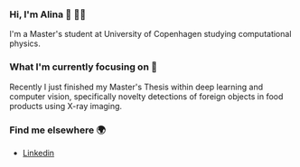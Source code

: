 ### Hi, I'm Alina 👋 :woman_technologist:

<!--
**alinasode/alinasode** is a ✨ _special_ ✨ repository because its `README.md` (this file) appears on your GitHub profile.

Here are some ideas to get you started:
- 🔭 I’m currently working on ...
- 🌱 I’m currently learning ...
- 👯 I’m looking to collaborate on ...
- 🤔 I’m looking for help with ...
- 💬 Ask me about ...
- 📫 How to reach me: ...
- 😄 Pronouns: ...
- ⚡ Fun fact: ...
-->

I'm a Master's student at University of Copenhagen studying computational physics.

### What I'm currently focusing on 🌱

Recently I just finished my Master's Thesis within deep learning and computer vision, specifically novelty detections of foreign objects in food products using X-ray imaging.


### Find me elsewhere :earth_africa:

* [Linkedin](https://www.linkedin.com/in/alina-hjorth-sode/)
